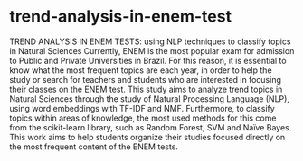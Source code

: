 # trend-analysis-in-enem-test
TREND ANALYSIS IN ENEM TESTS: using NLP techniques to classify topics in Natural Sciences
Currently, ENEM is the most popular exam for admission to Public and Private
Universities in Brazil. For this reason, it is essential to know what the most
frequent topics are each year, in order to help the study or search for teachers
and students who are interested in focusing their classes on the ENEM test. This
study aims to analyze trend topics in Natural Sciences through the study of
Natural Processing Language (NLP), using word embeddings with TF-IDF and
NMF. Furthermore, to classify topics within areas of knowledge, the most used
methods for this come from the scikit-learn library, such as Random Forest, SVM
and Naïve Bayes. This work aims to help students organize their studies focused
directly on the most frequent content of the ENEM tests.
